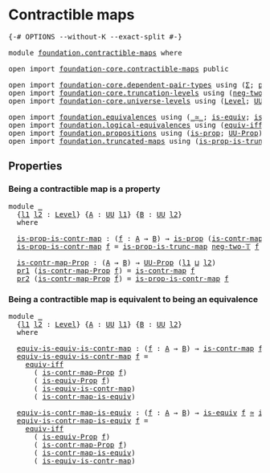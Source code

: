 # Contractible maps

<pre class="Agda"><a id="30" class="Symbol">{-#</a> <a id="34" class="Keyword">OPTIONS</a> <a id="42" class="Pragma">--without-K</a> <a id="54" class="Pragma">--exact-split</a> <a id="68" class="Symbol">#-}</a>

<a id="73" class="Keyword">module</a> <a id="80" href="foundation.contractible-maps.html" class="Module">foundation.contractible-maps</a> <a id="109" class="Keyword">where</a>

<a id="116" class="Keyword">open</a> <a id="121" class="Keyword">import</a> <a id="128" href="foundation-core.contractible-maps.html" class="Module">foundation-core.contractible-maps</a> <a id="162" class="Keyword">public</a>

<a id="170" class="Keyword">open</a> <a id="175" class="Keyword">import</a> <a id="182" href="foundation-core.dependent-pair-types.html" class="Module">foundation-core.dependent-pair-types</a> <a id="219" class="Keyword">using</a> <a id="225" class="Symbol">(</a><a id="226" href="foundation-core.dependent-pair-types.html#502" class="Record">Σ</a><a id="227" class="Symbol">;</a> <a id="229" href="foundation-core.dependent-pair-types.html#575" class="InductiveConstructor">pair</a><a id="233" class="Symbol">;</a> <a id="235" href="foundation-core.dependent-pair-types.html#592" class="Field">pr1</a><a id="238" class="Symbol">;</a> <a id="240" href="foundation-core.dependent-pair-types.html#604" class="Field">pr2</a><a id="243" class="Symbol">)</a>
<a id="245" class="Keyword">open</a> <a id="250" class="Keyword">import</a> <a id="257" href="foundation-core.truncation-levels.html" class="Module">foundation-core.truncation-levels</a> <a id="291" class="Keyword">using</a> <a id="297" class="Symbol">(</a><a id="298" href="foundation-core.truncation-levels.html#403" class="InductiveConstructor">neg-two-𝕋</a><a id="307" class="Symbol">)</a>
<a id="309" class="Keyword">open</a> <a id="314" class="Keyword">import</a> <a id="321" href="foundation-core.universe-levels.html" class="Module">foundation-core.universe-levels</a> <a id="353" class="Keyword">using</a> <a id="359" class="Symbol">(</a><a id="360" href="Agda.Primitive.html#597" class="Postulate">Level</a><a id="365" class="Symbol">;</a> <a id="367" href="foundation-core.universe-levels.html#222" class="Primitive">UU</a><a id="369" class="Symbol">;</a> <a id="371" href="Agda.Primitive.html#810" class="Primitive Operator">_⊔_</a><a id="374" class="Symbol">)</a>

<a id="377" class="Keyword">open</a> <a id="382" class="Keyword">import</a> <a id="389" href="foundation.equivalences.html" class="Module">foundation.equivalences</a> <a id="413" class="Keyword">using</a> <a id="419" class="Symbol">(</a><a id="420" href="foundation-core.equivalences.html#1607" class="Function Operator">_≃_</a><a id="423" class="Symbol">;</a> <a id="425" href="foundation-core.equivalences.html#1542" class="Function">is-equiv</a><a id="433" class="Symbol">;</a> <a id="435" href="foundation.equivalences.html#13585" class="Function">is-equiv-Prop</a><a id="448" class="Symbol">)</a>
<a id="450" class="Keyword">open</a> <a id="455" class="Keyword">import</a> <a id="462" href="foundation.logical-equivalences.html" class="Module">foundation.logical-equivalences</a> <a id="494" class="Keyword">using</a> <a id="500" class="Symbol">(</a><a id="501" href="foundation-core.logical-equivalences.html#1665" class="Function">equiv-iff</a><a id="510" class="Symbol">)</a>
<a id="512" class="Keyword">open</a> <a id="517" class="Keyword">import</a> <a id="524" href="foundation.propositions.html" class="Module">foundation.propositions</a> <a id="548" class="Keyword">using</a> <a id="554" class="Symbol">(</a><a id="555" href="foundation-core.propositions.html#1246" class="Function">is-prop</a><a id="562" class="Symbol">;</a> <a id="564" href="foundation-core.propositions.html#1322" class="Function">UU-Prop</a><a id="571" class="Symbol">)</a>
<a id="573" class="Keyword">open</a> <a id="578" class="Keyword">import</a> <a id="585" href="foundation.truncated-maps.html" class="Module">foundation.truncated-maps</a> <a id="611" class="Keyword">using</a> <a id="617" class="Symbol">(</a><a id="618" href="foundation.truncated-maps.html#684" class="Function">is-prop-is-trunc-map</a><a id="638" class="Symbol">)</a>
</pre>
## Properties

### Being a contractible map is a property

<pre class="Agda"><a id="712" class="Keyword">module</a> <a id="719" href="foundation.contractible-maps.html#719" class="Module">_</a>
  <a id="723" class="Symbol">{</a><a id="724" href="foundation.contractible-maps.html#724" class="Bound">l1</a> <a id="727" href="foundation.contractible-maps.html#727" class="Bound">l2</a> <a id="730" class="Symbol">:</a> <a id="732" href="Agda.Primitive.html#597" class="Postulate">Level</a><a id="737" class="Symbol">}</a> <a id="739" class="Symbol">{</a><a id="740" href="foundation.contractible-maps.html#740" class="Bound">A</a> <a id="742" class="Symbol">:</a> <a id="744" href="foundation-core.universe-levels.html#222" class="Primitive">UU</a> <a id="747" href="foundation.contractible-maps.html#724" class="Bound">l1</a><a id="749" class="Symbol">}</a> <a id="751" class="Symbol">{</a><a id="752" href="foundation.contractible-maps.html#752" class="Bound">B</a> <a id="754" class="Symbol">:</a> <a id="756" href="foundation-core.universe-levels.html#222" class="Primitive">UU</a> <a id="759" href="foundation.contractible-maps.html#727" class="Bound">l2</a><a id="761" class="Symbol">}</a>
  <a id="765" class="Keyword">where</a>
  
  <a id="776" href="foundation.contractible-maps.html#776" class="Function">is-prop-is-contr-map</a> <a id="797" class="Symbol">:</a> <a id="799" class="Symbol">(</a><a id="800" href="foundation.contractible-maps.html#800" class="Bound">f</a> <a id="802" class="Symbol">:</a> <a id="804" href="foundation.contractible-maps.html#740" class="Bound">A</a> <a id="806" class="Symbol">→</a> <a id="808" href="foundation.contractible-maps.html#752" class="Bound">B</a><a id="809" class="Symbol">)</a> <a id="811" class="Symbol">→</a> <a id="813" href="foundation-core.propositions.html#1246" class="Function">is-prop</a> <a id="821" class="Symbol">(</a><a id="822" href="foundation-core.contractible-maps.html#1464" class="Function">is-contr-map</a> <a id="835" href="foundation.contractible-maps.html#800" class="Bound">f</a><a id="836" class="Symbol">)</a>
  <a id="840" href="foundation.contractible-maps.html#776" class="Function">is-prop-is-contr-map</a> <a id="861" href="foundation.contractible-maps.html#861" class="Bound">f</a> <a id="863" class="Symbol">=</a> <a id="865" href="foundation.truncated-maps.html#684" class="Function">is-prop-is-trunc-map</a> <a id="886" href="foundation-core.truncation-levels.html#403" class="InductiveConstructor">neg-two-𝕋</a> <a id="896" href="foundation.contractible-maps.html#861" class="Bound">f</a>

  <a id="901" href="foundation.contractible-maps.html#901" class="Function">is-contr-map-Prop</a> <a id="919" class="Symbol">:</a> <a id="921" class="Symbol">(</a><a id="922" href="foundation.contractible-maps.html#740" class="Bound">A</a> <a id="924" class="Symbol">→</a> <a id="926" href="foundation.contractible-maps.html#752" class="Bound">B</a><a id="927" class="Symbol">)</a> <a id="929" class="Symbol">→</a> <a id="931" href="foundation-core.propositions.html#1322" class="Function">UU-Prop</a> <a id="939" class="Symbol">(</a><a id="940" href="foundation.contractible-maps.html#724" class="Bound">l1</a> <a id="943" href="Agda.Primitive.html#810" class="Primitive Operator">⊔</a> <a id="945" href="foundation.contractible-maps.html#727" class="Bound">l2</a><a id="947" class="Symbol">)</a>
  <a id="951" href="foundation-core.dependent-pair-types.html#592" class="Field">pr1</a> <a id="955" class="Symbol">(</a><a id="956" href="foundation.contractible-maps.html#901" class="Function">is-contr-map-Prop</a> <a id="974" href="foundation.contractible-maps.html#974" class="Bound">f</a><a id="975" class="Symbol">)</a> <a id="977" class="Symbol">=</a> <a id="979" href="foundation-core.contractible-maps.html#1464" class="Function">is-contr-map</a> <a id="992" href="foundation.contractible-maps.html#974" class="Bound">f</a>
  <a id="996" href="foundation-core.dependent-pair-types.html#604" class="Field">pr2</a> <a id="1000" class="Symbol">(</a><a id="1001" href="foundation.contractible-maps.html#901" class="Function">is-contr-map-Prop</a> <a id="1019" href="foundation.contractible-maps.html#1019" class="Bound">f</a><a id="1020" class="Symbol">)</a> <a id="1022" class="Symbol">=</a> <a id="1024" href="foundation.contractible-maps.html#776" class="Function">is-prop-is-contr-map</a> <a id="1045" href="foundation.contractible-maps.html#1019" class="Bound">f</a>
</pre>
### Being a contractible map is equivalent to being an equivalence

<pre class="Agda"><a id="1128" class="Keyword">module</a> <a id="1135" href="foundation.contractible-maps.html#1135" class="Module">_</a>
  <a id="1139" class="Symbol">{</a><a id="1140" href="foundation.contractible-maps.html#1140" class="Bound">l1</a> <a id="1143" href="foundation.contractible-maps.html#1143" class="Bound">l2</a> <a id="1146" class="Symbol">:</a> <a id="1148" href="Agda.Primitive.html#597" class="Postulate">Level</a><a id="1153" class="Symbol">}</a> <a id="1155" class="Symbol">{</a><a id="1156" href="foundation.contractible-maps.html#1156" class="Bound">A</a> <a id="1158" class="Symbol">:</a> <a id="1160" href="foundation-core.universe-levels.html#222" class="Primitive">UU</a> <a id="1163" href="foundation.contractible-maps.html#1140" class="Bound">l1</a><a id="1165" class="Symbol">}</a> <a id="1167" class="Symbol">{</a><a id="1168" href="foundation.contractible-maps.html#1168" class="Bound">B</a> <a id="1170" class="Symbol">:</a> <a id="1172" href="foundation-core.universe-levels.html#222" class="Primitive">UU</a> <a id="1175" href="foundation.contractible-maps.html#1143" class="Bound">l2</a><a id="1177" class="Symbol">}</a>
  <a id="1181" class="Keyword">where</a>
  
  <a id="1192" href="foundation.contractible-maps.html#1192" class="Function">equiv-is-equiv-is-contr-map</a> <a id="1220" class="Symbol">:</a> <a id="1222" class="Symbol">(</a><a id="1223" href="foundation.contractible-maps.html#1223" class="Bound">f</a> <a id="1225" class="Symbol">:</a> <a id="1227" href="foundation.contractible-maps.html#1156" class="Bound">A</a> <a id="1229" class="Symbol">→</a> <a id="1231" href="foundation.contractible-maps.html#1168" class="Bound">B</a><a id="1232" class="Symbol">)</a> <a id="1234" class="Symbol">→</a> <a id="1236" href="foundation-core.contractible-maps.html#1464" class="Function">is-contr-map</a> <a id="1249" href="foundation.contractible-maps.html#1223" class="Bound">f</a> <a id="1251" href="foundation-core.equivalences.html#1607" class="Function Operator">≃</a> <a id="1253" href="foundation-core.equivalences.html#1542" class="Function">is-equiv</a> <a id="1262" href="foundation.contractible-maps.html#1223" class="Bound">f</a>
  <a id="1266" href="foundation.contractible-maps.html#1192" class="Function">equiv-is-equiv-is-contr-map</a> <a id="1294" href="foundation.contractible-maps.html#1294" class="Bound">f</a> <a id="1296" class="Symbol">=</a>
    <a id="1302" href="foundation-core.logical-equivalences.html#1665" class="Function">equiv-iff</a>
      <a id="1318" class="Symbol">(</a> <a id="1320" href="foundation.contractible-maps.html#901" class="Function">is-contr-map-Prop</a> <a id="1338" href="foundation.contractible-maps.html#1294" class="Bound">f</a><a id="1339" class="Symbol">)</a>
      <a id="1347" class="Symbol">(</a> <a id="1349" href="foundation.equivalences.html#13585" class="Function">is-equiv-Prop</a> <a id="1363" href="foundation.contractible-maps.html#1294" class="Bound">f</a><a id="1364" class="Symbol">)</a>
      <a id="1372" class="Symbol">(</a> <a id="1374" href="foundation-core.contractible-maps.html#2368" class="Function">is-equiv-is-contr-map</a><a id="1395" class="Symbol">)</a>
      <a id="1403" class="Symbol">(</a> <a id="1405" href="foundation-core.contractible-maps.html#3850" class="Function">is-contr-map-is-equiv</a><a id="1426" class="Symbol">)</a>

  <a id="1431" href="foundation.contractible-maps.html#1431" class="Function">equiv-is-contr-map-is-equiv</a> <a id="1459" class="Symbol">:</a> <a id="1461" class="Symbol">(</a><a id="1462" href="foundation.contractible-maps.html#1462" class="Bound">f</a> <a id="1464" class="Symbol">:</a> <a id="1466" href="foundation.contractible-maps.html#1156" class="Bound">A</a> <a id="1468" class="Symbol">→</a> <a id="1470" href="foundation.contractible-maps.html#1168" class="Bound">B</a><a id="1471" class="Symbol">)</a> <a id="1473" class="Symbol">→</a> <a id="1475" href="foundation-core.equivalences.html#1542" class="Function">is-equiv</a> <a id="1484" href="foundation.contractible-maps.html#1462" class="Bound">f</a> <a id="1486" href="foundation-core.equivalences.html#1607" class="Function Operator">≃</a> <a id="1488" href="foundation-core.contractible-maps.html#1464" class="Function">is-contr-map</a> <a id="1501" href="foundation.contractible-maps.html#1462" class="Bound">f</a>
  <a id="1505" href="foundation.contractible-maps.html#1431" class="Function">equiv-is-contr-map-is-equiv</a> <a id="1533" href="foundation.contractible-maps.html#1533" class="Bound">f</a> <a id="1535" class="Symbol">=</a>
    <a id="1541" href="foundation-core.logical-equivalences.html#1665" class="Function">equiv-iff</a>
      <a id="1557" class="Symbol">(</a> <a id="1559" href="foundation.equivalences.html#13585" class="Function">is-equiv-Prop</a> <a id="1573" href="foundation.contractible-maps.html#1533" class="Bound">f</a><a id="1574" class="Symbol">)</a>
      <a id="1582" class="Symbol">(</a> <a id="1584" href="foundation.contractible-maps.html#901" class="Function">is-contr-map-Prop</a> <a id="1602" href="foundation.contractible-maps.html#1533" class="Bound">f</a><a id="1603" class="Symbol">)</a>
      <a id="1611" class="Symbol">(</a> <a id="1613" href="foundation-core.contractible-maps.html#3850" class="Function">is-contr-map-is-equiv</a><a id="1634" class="Symbol">)</a>
      <a id="1642" class="Symbol">(</a> <a id="1644" href="foundation-core.contractible-maps.html#2368" class="Function">is-equiv-is-contr-map</a><a id="1665" class="Symbol">)</a>
</pre>